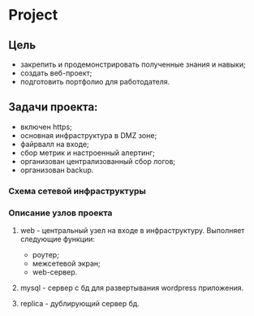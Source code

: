 # Project

## Цель
- закрепить и продемонстрировать полученные знания и навыки;
- создать веб-проект;
- подготовить портфолио для работодателя.

## Задачи проекта:
- включен https;
- основная инфраструктура в DMZ зоне;
- файрвалл на входе;
- сбор метрик и настроенный алертинг;
- организован централизованный сбор логов;
- организован backup.



### Схема сетевой инфраструктуры


### Описание узлов проекта
1) web - центральный узел на входе в инфраструктуру. Выполняет следующие функции:
   - роутер;
   - межсетевой экран;
   - web-сервер. 

2) mysql - сервер с бд для развертывания wordpress приложения.
3) replica - дублирующий сервер бд.
